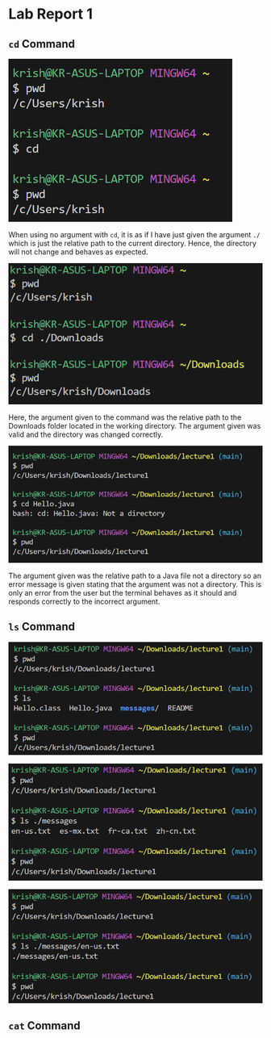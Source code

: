 # Lab Report 1

## `cd` Command
![Image](lab11.png)

When using no argument with `cd`, it is as if I have just given the argument `./` which is just the relative path to the current directory. Hence, the directory will not change and behaves as expected.

![Image](lab12.png)

Here, the argument given to the command was the relative path to the Downloads folder located in the working directory. The argument given was valid and the directory was changed correctly. 

![Image](lab13.png)

The argument given was the relative path to a Java file not a directory so an error message is given stating that the argument was not a directory. This is only an error from the user but the terminal behaves as it should and responds correctly to the incorrect argument.

## `ls` Command

![Image](lab14.png)

![Image](lab15.png)

![Image](lab16.png)

## `cat` Command

